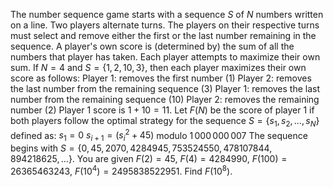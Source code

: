 The number sequence game starts with a sequence $S$ of $N$ numbers written on a line.
Two players alternate turns. The players on their respective turns must select and remove either the first or the last number remaining in the sequence.
A player's own score is (determined by) the sum of all the numbers that player has taken. Each player attempts to maximize their own sum.
If $N = 4$ and $S = \{1, 2, 10, 3\}$, then each player maximizes their own score as follows:
Player 1: removes the first number ($1$)
Player 2: removes the last number from the remaining sequence ($3$)
Player 1: removes the last number from the remaining sequence ($10$)
Player 2: removes the remaining number ($2$)
Player 1 score is $1 + 10 = 11$.
Let $F(N)$ be the score of player 1 if both players follow the optimal strategy for the sequence $S = \{s_1, s_2, \dots, s_N\}$ defined as:
$s_1 = 0$
$s_{i + 1} = (s_i^2 + 45)$ modulo $1\,000\,000\,007$
The sequence begins with $S=\{0, 45, 2070, 4284945, 753524550, 478107844, 894218625, \dots\}$.
You are given $F(2)=45$, $F(4)=4284990$, $F(100)=26365463243$, $F(10^4)=2495838522951$.
Find $F(10^8)$.